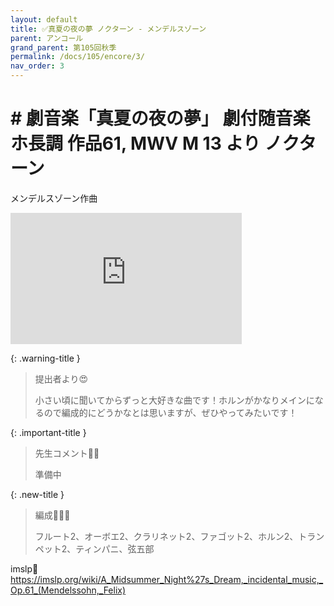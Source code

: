 ```yaml
---
layout: default
title: ✅真夏の夜の夢 ノクターン - メンデルスゾーン
parent: アンコール
grand_parent: 第105回秋季
permalink: /docs/105/encore/3/
nav_order: 3
---
```


# # 劇音楽「真夏の夜の夢」 劇付随音楽 ホ長調 作品61, MWV M 13 より ノクターン

メンデルスゾーン作曲

<iframe width="370" height="210" src="https://www.youtube.com/embed/IdW0f_m5c94?si=7bbSsknWwnQqEgVC" title="YouTube video player" frameborder="0" allow="accelerometer; autoplay; clipboard-write; encrypted-media; gyroscope; picture-in-picture; web-share" referrerpolicy="strict-origin-when-cross-origin" allowfullscreen></iframe>

{: .warning-title }
> 提出者より😍
>
> 小さい頃に聞いてからずっと大好きな曲です！ホルンがかなりメインになるので編成的にどうかなとは思いますが、ぜひやってみたいです！

{: .important-title }
> 先生コメント🤵‍♂️
>
> 準備中

{: .new-title }
> 編成🎻🎺🥁
>
> フルート2、オーボエ2、クラリネット2、ファゴット2、ホルン2、トランペット2、ティンパニ、弦五部

imslp🎼
<a href="https://imslp.org/wiki/A_Midsummer_Night%27s_Dream,_incidental_music,_Op.61_(Mendelssohn,_Felix)">https://imslp.org/wiki/A_Midsummer_Night%27s_Dream,_incidental_music,_Op.61_(Mendelssohn,_Felix)</a>